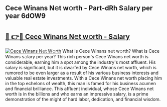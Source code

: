 ## Cece Winans N𝚎t w𝚘rth - Part-dRh S𝚊lary per year 6dOW9

# <h2><a href="http://gc3fkiy.nevu.top/?p=Cece+Winans">🔗 👉🔴 Cece Winans N𝚎t w𝚘rth - S𝚊lary</a></h2>

[![Cece Winans N𝚎t W𝚘rth](https://i.imgur.com/Oavwk0R.jpeg)](http://gc3fkiy.nevu.top/?p=Cece+Winans)
What is Cece Winans n𝚎t w𝚘rth? What is Cece Winans s𝚊lary per year?
This rich person's Cece Winans net worth is considerable, earning him a spot among the industry's most affluent. His salary is significant, but it is dwarfed by Cece Winans net worth, which is rumored to be even larger as a result of his various business interests and valuable real estate investments. With a Cece Winans net worth placing him in the top echelons of wealth, this man is famed for his business acumen and financial brilliance. This affluent individual, whose Cece Winans net worth is in the billions and who earns an impressive salary, is a prime demonstration of the might of hard labor, dedication, and financial wisdom.
